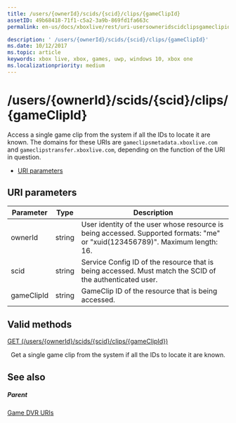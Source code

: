 ```yaml
---
title: /users/{ownerId}/scids/{scid}/clips/{gameClipId}
assetID: 49b68418-71f1-c5a2-3a9b-869fd1fa663c
permalink: en-us/docs/xboxlive/rest/uri-usersowneridscidclipsgameclipid.html

description: ' /users/{ownerId}/scids/{scid}/clips/{gameClipId}'
ms.date: 10/12/2017
ms.topic: article
keywords: xbox live, xbox, games, uwp, windows 10, xbox one
ms.localizationpriority: medium
---
```

# /users/{ownerId}/scids/{scid}/clips/{gameClipId}
Access a single game clip from the system if all the IDs to locate it are known. 
The domains for these URIs are `gameclipsmetadata.xboxlive.com` and `gameclipstransfer.xboxlive.com`, depending on the function of the URI in question.
 
  * [URI parameters](#ID4EX)
 
<a id="ID4EX"></a>

 
## URI parameters
 
| Parameter| Type| Description| 
| --- | --- | --- | 
| ownerId| string| User identity of the user whose resource is being accessed. Supported formats: "me" or "xuid(123456789)". Maximum length: 16.| 
| scid| string| Service Config ID of the resource that is being accessed. Must match the SCID of the authenticated user.| 
| gameClipId| string| GameClip ID of the resource that is being accessed.| 
  
<a id="ID4EFC"></a>

 
## Valid methods

[GET (/users/{ownerId}/scids/{scid}/clips/{gameClipId})](uri-usersowneridscidclipsgameclipidget.md)

&nbsp;&nbsp;Get a single game clip from the system if all the IDs to locate it are known.
 
<a id="ID4EPC"></a>

 
## See also
 
<a id="ID4ERC"></a>

 
##### Parent 

[Game DVR URIs](atoc-reference-dvr.md)

   